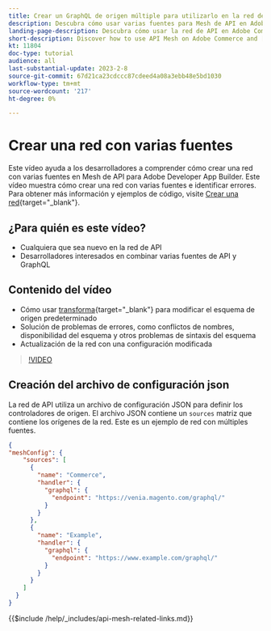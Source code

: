 ```yaml
---
title: Crear un GraphQL de origen múltiple para utilizarlo en la red de API
description: Descubra cómo usar varias fuentes para Mesh de API en Adobe Commerce y [!DNL Adobe App Builder]. Obtenga información sobre algunos errores comunes y cómo resolverlos.
landing-page-description: Descubra cómo usar la red de API en Adobe Commerce y [!DNL Adobe App Builder]. Obtenga información sobre la creación de una red que tenga varias fuentes y cómo resolver algunos errores comunes.
short-description: Discover how to use API Mesh on Adobe Commerce and [!DNL Adobe App Builder]. Learn about creating a mesh that has multiple sources and how to resolve some common errors.
kt: 11804
doc-type: tutorial
audience: all
last-substantial-update: 2023-2-8
source-git-commit: 67d21ca23cdccc87cdeed4a08a3ebb48e5bd1030
workflow-type: tm+mt
source-wordcount: '217'
ht-degree: 0%

---
```


# Crear una red con varias fuentes

Este vídeo ayuda a los desarrolladores a comprender cómo crear una red con varias fuentes en Mesh de API para Adobe Developer App Builder. Este vídeo muestra cómo crear una red con varias fuentes e identificar errores. Para obtener más información y ejemplos de código, visite [Crear una red](https://developer.adobe.com/graphql-mesh-gateway/gateway/create-mesh/#create-a-mesh-1){target="_blank"}.

## ¿Para quién es este vídeo?

* Cualquiera que sea nuevo en la red de API
* Desarrolladores interesados en combinar varias fuentes de API y GraphQL

## Contenido del vídeo

* Cómo usar [transforma](https://developer.adobe.com/graphql-mesh-gateway/gateway/transforms/){target="_blank"} para modificar el esquema de origen predeterminado
* Solución de problemas de errores, como conflictos de nombres, disponibilidad del esquema y otros problemas de sintaxis del esquema
* Actualización de la red con una configuración modificada

>[!VIDEO](https://video.tv.adobe.com/v/3414125)

## Creación del archivo de configuración json

La red de API utiliza un archivo de configuración JSON para definir los controladores de origen. El archivo JSON contiene un `sources` matriz que contiene los orígenes de la red. Este es un ejemplo de red con múltiples fuentes.

```json
{
"meshConfig": {
    "sources": [
      {
        "name": "Commerce",
        "handler": {
          "graphql": {
            "endpoint": "https://venia.magento.com/graphql/"
          }
        }
      },
      {
        "name": "Example",
        "handler": {
          "graphql": {
            "endpoint": "https://www.example.com/graphql/"
          }
        }
      }
    ]
  }
}
```

{{$include /help/_includes/api-mesh-related-links.md}}

